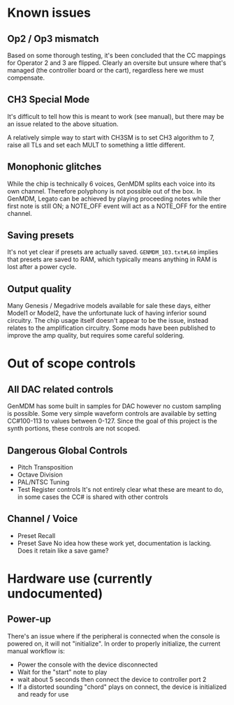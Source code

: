 # Known issues

## Op2 / Op3 mismatch
Based on some thorough testing, it's been concluded that the CC mappings for Operator 2 and 3 are flipped. Clearly an oversite but unsure where that's managed (the controller board or the cart), regardless here we must compensate.

## CH3 Special Mode
It's difficult to tell how this is meant to work (see manual), but there may be an issue related to the above situation.

A relatively simple way to start with CH3SM is to set CH3 algorithm to 7, raise all TLs and set each MULT to something a little different.

## Monophonic glitches
While the chip is technically 6 voices, GenMDM splits each voice into its own channel. Therefore polyphony is not possible out of the box. In GenMDM, Legato can be achieved by playing proceeding notes while ther first note is still ON; a NOTE_OFF event will act as a NOTE_OFF for the entire channel.

## Saving presets
It's not yet clear if presets are actually saved. `GENMDM_103.txt#L60` implies that presets are saved to RAM, which typically means anything in RAM is lost after a power cycle.

## Output quality
Many Genesis / Megadrive models available for sale these days, either Model1 or Model2, have the unfortunate luck of having inferior sound circuitry. The chip usage itself doesn't appear to be the issue, instead relates to the amplification circuitry. Some mods have been published to improve the amp quality, but requires some careful soldering.

# Out of scope controls

## All DAC related controls

GenMDM has some built in samples for DAC however no custom sampling is possible. Some very simple waveform controls are available by setting CC#100-113 to values between 0-127. Since the goal of this project is the synth portions, these controls are not scoped.

## **Dangerous** Global Controls
* Pitch Transposition
* Octave Division
* PAL/NTSC Tuning
* Test Register controls
It's not entirely clear what these are meant to do, in some cases the CC# is shared with other controls

## Channel / Voice
* Preset Recall
* Preset Save
No idea how these work yet, documentation is lacking. Does it retain like a save game?

# Hardware use (currently undocumented)

## Power-up
There's an issue where if the peripheral is connected when the console is powered on, it will not "initialize". In order to properly initialize, the current manual workflow is:
* Power the console with the device disconnected
* Wait for the "start" note to play
* wait about 5 seconds then connect the device to controller port 2
* If a distorted sounding "chord" plays on connect, the device is initialized and ready for use